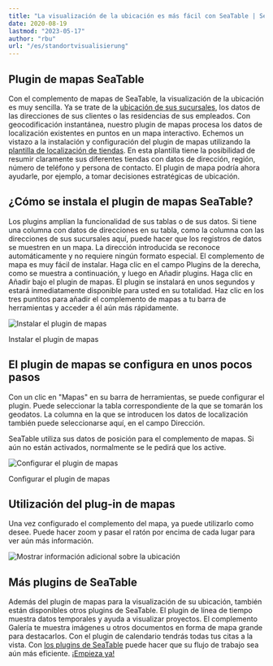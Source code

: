 ```yaml
---
title: "La visualización de la ubicación es más fácil con SeaTable | SeaTable"
date: 2020-08-19
lastmod: "2023-05-17"
author: "rbu"
url: "/es/standortvisualisierung"
---
```


## Plugin de mapas SeaTable

Con el complemento de mapas de SeaTable, la visualización de la ubicación es muy sencilla. Ya se trate de la [ubicación de sus sucursales](https://seatable.io/es/vorlage/d6nlvef8ram9wwbkjhziwa/), los datos de las direcciones de sus clientes o las residencias de sus empleados. Con geocodificación instantánea, nuestro plugin de mapas procesa los datos de localización existentes en puntos en un mapa interactivo. Echemos un vistazo a la instalación y configuración del plugin de mapas utilizando la [plantilla de localización de tiendas](https://seatable.io/es/vorlage/d6nlvef8ram9wwbkjhziwa/). En esta plantilla tiene la posibilidad de resumir claramente sus diferentes tiendas con datos de dirección, región, número de teléfono y persona de contacto. El plugin de mapa podría ahora ayudarle, por ejemplo, a tomar decisiones estratégicas de ubicación.

## ¿Cómo se instala el plugin de mapas SeaTable?

Los plugins amplían la funcionalidad de sus tablas o de sus datos. Si tiene una columna con datos de direcciones en su tabla, como la columna con las direcciones de sus sucursales aquí, puede hacer que los registros de datos se muestren en un mapa. La dirección introducida se reconoce automáticamente y no requiere ningún formato especial. El complemento de mapa es muy fácil de instalar. Haga clic en el campo Plugins de la derecha, como se muestra a continuación, y luego en Añadir plugins. Haga clic en Añadir bajo el plugin de mapas. El plugin se instalará en unos segundos y estará inmediatamente disponible para usted en su totalidad. Haz clic en los tres puntitos para añadir el complemento de mapas a tu barra de herramientas y acceder a él aún más rápidamente.

![Instalar el plugin de mapas](https://seatable.io/wp-content/uploads/2020/08/Karten-Plugin-Installieren.gif)

Instalar el plugin de mapas

## El plugin de mapas se configura en unos pocos pasos

Con un clic en "Mapas" en su barra de herramientas, se puede configurar el plugin. Puede seleccionar la tabla correspondiente de la que se tomarán los geodatos. La columna en la que se introducen los datos de localización también puede seleccionarse aquí, en el campo Dirección.

SeaTable utiliza sus datos de posición para el complemento de mapas. Si aún no están activados, normalmente se le pedirá que los active.

![Configurar el plugin de mapas](https://seatable.io/wp-content/uploads/2020/08/Karten-Plugin-Einstellen.gif)

Configurar el plugin de mapas

## Utilización del plug-in de mapas

Una vez configurado el complemento del mapa, ya puede utilizarlo como desee. Puede hacer zoom y pasar el ratón por encima de cada lugar para ver aún más información.

![Mostrar información adicional sobre la ubicación](https://seatable.de/wp-content/uploads/2020/08/Bildschirmfoto-2020-08-03-um-11.43.44.png)

## Más plugins de SeaTable

Además del plugin de mapas para la visualización de su ubicación, también están disponibles otros plugins de SeaTable. El plugin de línea de tiempo muestra datos temporales y ayuda a visualizar proyectos. El complemento Galería te muestra imágenes u otros documentos en forma de mapa grande para destacarlos. Con el plugin de calendario tendrás todas tus citas a la vista. Con [los plugins de SeaTable](https://seatable.io/es/seatable-plugins/) puede hacer que su flujo de trabajo sea aún más eficiente. [¡Empieza ya!](https://seatable.io/es/registrierung/)
